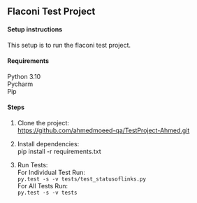 ## Flaconi Test Project

#### Setup instructions
This setup is to run the flaconi test project.

#### Requirements
Python 3.10<br/>
Pycharm<br/>
Pip

#### Steps
1. Clone the project:<br/>
 https://github.com/ahmedmoeed-qa/TestProject-Ahmed.git
 
2. Install dependencies:<br/>
 pip install -r requirements.txt

3. Run Tests:<br/>
For Individual Test Run:<br/>
`py.test -s -v tests/test_statusoflinks.py`<br/>
For All Tests Run:<br/>
`py.test -s -v tests`
